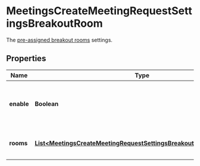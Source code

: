 

# MeetingsCreateMeetingRequestSettingsBreakoutRoom

The [pre-assigned breakout rooms](https://support.zoom.us/hc/en-us/articles/360032752671-Pre-assigning-participants-to-breakout-rooms) settings.

## Properties

| Name | Type | Description | Notes |
|------------ | ------------- | ------------- | -------------|
|**enable** | **Boolean** | Whether to enable the [**Breakout Room pre-assign**](https://support.zoom.us/hc/en-us/articles/360032752671-Pre-assigning-participants-to-breakout-rooms) option. |  [optional] |
|**rooms** | [**List&lt;MeetingsCreateMeetingRequestSettingsBreakoutRoomRoomsInner&gt;**](MeetingsCreateMeetingRequestSettingsBreakoutRoomRoomsInner.md) | Information about the breakout rooms. |  [optional] |



